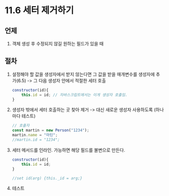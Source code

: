 # 11.6 세터 제거하기

## 언제

1. 객체 생성 후 수정되지 않길 원하는 필드가 있을 때

## 절차

1. 설정해야 할 값을 생성자에서 받지 않는다면 그 값을 받을 매개변수를 생성자에 추가(6.5) -> 그 다음 생성자 안에서 적절한 세터 호출

    ```javascript
    constructor(id){
        this.id = id; // 자바스크립트에서는 이게 생성자 호출임.
    }
    ```

2. 생성자 밖에서 세터 호출하는 곳 찾아 제거 -> 대신 새로운 생성자 사용하도록 (하나마다 테스트)
   
    ```javascript
    // 호출자
    const martin = new Person("1234");
    martin.name = "마틴";
    //martin.id = "1234";
    ```

3. 세터 메서드를 인라인. 가능하면 해당 필드를 불변으로 만든다.

    ```javascript
    constructor(id){
        this.id = id;
    }

    //set id(arg) {this._id = arg;}
    ```

4. 테스트